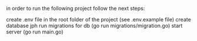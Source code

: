 in order to run the following project follow the next steps:

create .env file in the root folder of the project (see .env.example file)
create database jph
run migrations for db (go run migrations/migration.go)
start server (go run main.go)
